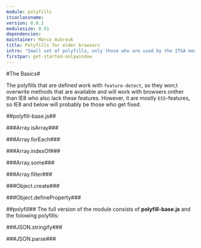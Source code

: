 ```yaml
---
module: polyfills
itsaclassname:
version: 0.0.2
modulesize: 0.91
dependencies:
maintainer: Marco Asbreuk
title: Polyfills for older browsers
intro: "Small set of polyfills, only those who are used by the ITSA modules."
firstpar: get-started-onlywindow
---
```


#The Basics#

The polyfills that are defined work with `feature-detect`, so they won;t overwrite methods that are available and will work with browsers onther than IE8 who also lack these features. However, it are mostly `ES5`-features, so IE8 and below will probably be those who get fixed.

##polyfill-base.js##

###Array.isArray###

###Array.forEach###

###Array.indexOf###

###Array.some###

###Array.filter###

###Object.create###

###Object.defineProperty###


##polyfill##
The full version of the module consists of **polyfill-base.js** and the folowing polyfills:

###JSON.stringify###

###JSON.parse###